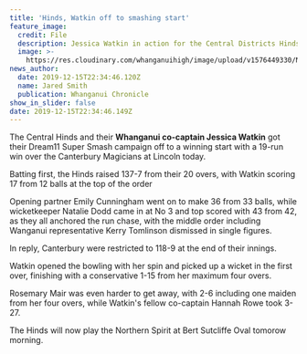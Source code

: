 ```yaml
---
title: 'Hinds, Watkin off to smashing start'
feature_image:
  credit: File
  description: Jessica Watkin in action for the Central Districts Hinds.
  image: >-
    https://res.cloudinary.com/whanganuihigh/image/upload/v1576449330/News/Chron_14.12.19.jpg
news_author:
  date: 2019-12-15T22:34:46.120Z
  name: Jared Smith
  publication: Whanganui Chronicle
show_in_slider: false
date: 2019-12-15T22:34:46.149Z
---
```

The Central Hinds and their **Whanganui co-captain Jessica Watkin** got their Dream11 Super Smash campaign off to a winning start with a 19-run win over the Canterbury Magicians at Lincoln today.

Batting first, the Hinds raised 137-7 from their 20 overs, with Watkin scoring 17 from 12 balls at the top of the order

Opening partner Emily Cunningham went on to make 36 from 33 balls, while wicketkeeper Natalie Dodd came in at No 3 and top scored with 43 from 42, as they all anchored the run chase, with the middle order including Wanganui representative Kerry Tomlinson dismissed in single figures.

In reply, Canterbury were restricted to 118-9 at the end of their innings.

Watkin opened the bowling with her spin and picked up a wicket in the first over, finishing with a conservative 1-15 from her maximum four overs.

Rosemary Mair was even harder to get away, with 2-6 including one maiden from her four overs, while Watkin's fellow co-captain Hannah Rowe took 3-27.

The Hinds will now play the Northern Spirit at Bert Sutcliffe Oval tomorow morning.
